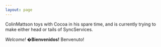 ```yaml
---
layout: page
---
```




ColinMattson toys with Cocoa in his spare time, and is currently trying to make either head or tails of SyncServices.

*Welcome!* **�Bienvenidos!** Benvenuto!
